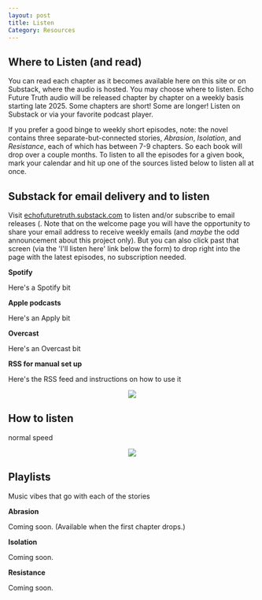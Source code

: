 ```yaml
---
layout: post
title: Listen
Category: Resources
---
```


## Where to Listen (and read)

You can read each chapter as it becomes available here on this site or on Substack, where the audio is hosted. You may choose where to listen. Echo Future Truth audio will be released chapter by chapter on a weekly basis starting late 2025. Some chapters are short! Some are longer! Listen on Substack or via your favorite podcast player. 

If you prefer a good binge to weekly short episodes, note: the novel contains three separate-but-connected stories, *Abrasion*, *Isolation*, and *Resistance*, each of which has between 7-9 chapters. So each book will drop over a couple months. To listen to all the episodes for a given book, mark your calendar and hit up one of the sources listed below to listen all at once. 

## Substack for email delivery and to listen

Visit [echofuturetruth.substack.com](https://echofuturetruth.substack.com) to listen and/or subscribe to email releases (. Note that on the welcome page you will have the opportunity to share your email address to receive weekly emails (and *maybe* the odd announcement about this project only). But you can also click past that screen (via the 'I'll listen here' link below the form) to drop right into the page with the latest episodes, no subscription needed. 

**Spotify**

Here's a Spotify bit

**Apple podcasts**

Here's an Apply bit

**Overcast**

Here's an Overcast bit

**RSS for manual set up**

Here's the RSS feed and instructions on how to use it

<div style="text-align:center">
<img src="{{ '/assets/images/divider.svg' | relative_url }}" />
</div>

## How to listen

normal speed

<div style="text-align:center">
<img src="{{ '/assets/images/divider.svg' | relative_url }}" />
</div>

## Playlists

Music vibes that go with each of the stories

**Abrasion**

Coming soon. (Available when the first chapter drops.)

**Isolation**

Coming soon.

**Resistance**

Coming soon. 